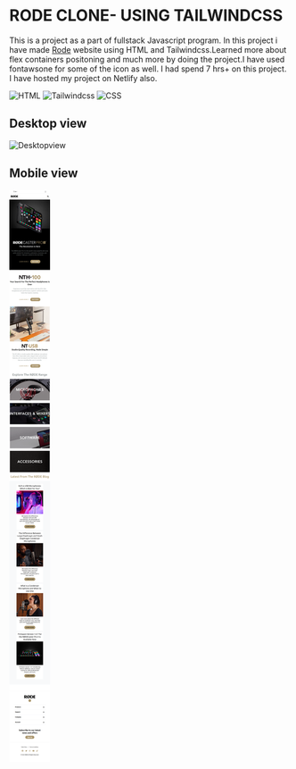 # RODE CLONE- USING TAILWINDCSS

This is a project as a part of fullstack Javascript program.
In this project i have made [Rode](https://rode.com/en) website using HTML and Tailwindcss.Learned more about flex containers positoning and much more by doing the project.I have used fontawsone for some of the icon as well. I had spend 7 hrs+ on this project. I have hosted my project on Netlify also.

![HTML](https://img.shields.io/badge/-HTML-brightgreen) 
![Tailwindcss](https://img.shields.io/badge/-Tailwindcss-blue ) 
![CSS](https://img.shields.io/badge/CSS-green ) 

## Desktop view

![Desktopview](/preview/Rode-clone-Tailwindcss%20desktop.png) 

## Mobile view

![Mobileview](/preview/Rode-clone-Tailwindcss-mobile.png) 



